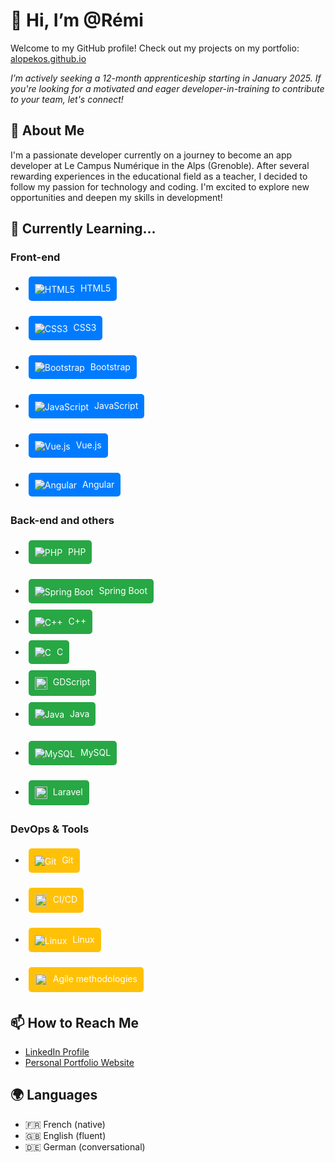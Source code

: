 # 👋 Hi, I’m @Rémi

Welcome to my GitHub profile! Check out my projects on my portfolio: [alopekos.github.io](https://alopekos.github.io/)

*I’m actively seeking a 12-month apprenticeship starting in January 2025. If you're looking for a motivated and eager developer-in-training to contribute to your team, let's connect!*


## 👀 About Me

I'm a passionate developer currently on a journey to become an app developer at Le Campus Numérique in the Alps (Grenoble). After several rewarding experiences in the educational field as a teacher, I decided to follow my passion for technology and coding. I'm excited to explore new opportunities and deepen my skills in development!

## 🌱 Currently Learning...

### Front-end
- <div href="#" style="display: inline-block; padding: 10px; margin: 5px; background-color: #007BFF; color: white; text-decoration: none; border-radius: 5px;">
  <img src="https://img.icons8.com/color/20/000000/html-5.png" alt="HTML5" style="vertical-align: middle; margin-right: 5px;"/> HTML5
</div>

- <div href="#" style="display: inline-block; padding: 10px; margin: 5px; background-color: #007BFF; color: white; text-decoration: none; border-radius: 5px;">
  <img src="https://img.icons8.com/color/20/000000/css3.png" alt="CSS3" style="vertical-align: middle; margin-right: 5px;"/> CSS3
</div>

- <div href="#" style="display: inline-block; padding: 10px; margin: 5px; background-color: #007BFF; color: white; text-decoration: none; border-radius: 5px;">
  <img src="https://img.icons8.com/color/20/000000/bootstrap.png" alt="Bootstrap" style="vertical-align: middle; margin-right: 5px;"/> Bootstrap
</div>

- <div href="#" style="display: inline-block; padding: 10px; margin: 5px; background-color: #007BFF; color: white; text-decoration: none; border-radius: 5px;">
  <img src="https://img.icons8.com/color/20/000000/javascript.png" alt="JavaScript" style="vertical-align: middle; margin-right: 5px;"/> JavaScript
</div>

- <div href="#" style="display: inline-block; padding: 10px; margin: 5px; background-color: #007BFF; color: white; text-decoration: none; border-radius: 5px;">
  <img src="https://img.icons8.com/color/20/000000/vue-js.png" alt="Vue.js" style="vertical-align: middle; margin-right: 5px;"/> Vue.js
</div>

- <div href="#" style="display: inline-block; padding: 10px; margin: 5px; background-color: #007BFF; color: white; text-decoration: none; border-radius: 5px;"><img src="https://img.icons8.com/color/20/000000/angularjs.png" alt="Angular" style="vertical-align: middle; margin-right: 5px;"/> Angular </div>
  
### Back-end and others
- <div href="#" style="display: inline-block; padding: 10px; margin: 5px; background-color: #28A745; color: white; text-decoration: none; border-radius: 5px;">
  <img src="https://img.icons8.com/color/20/000000/php.png" alt="PHP" style="vertical-align: middle; margin-right: 5px;"/> PHP
</div>

- <div href="#" style="display: inline-block; padding: 10px; margin: 5px; background-color: #28A745; color: white; text-decoration: none; border-radius: 5px;"> <img src="https://img.icons8.com/color/20/000000/spring-logo.png" alt="Spring Boot" style="vertical-align: middle; margin-right: 5px;"/> Spring Boot</div>

- <div href="#" style="display: inline-block; padding: 10px; margin: 5px; background-color: #28A745; color: white; text-decoration: none; border-radius: 5px;"> <img src="https://img.icons8.com/color/20/000000/c-plus-plus-logo.png" alt="C++" style="vertical-align: middle; margin-right: 5px;"/> C++ </div>

- <div href="#" style="display: inline-block; padding: 10px; margin: 5px; background-color: #28A745; color: white; text-decoration: none; border-radius: 5px;"> <img src="https://img.icons8.com/color/20/000000/c-programming.png" alt="C" style="vertical-align: middle; margin-right: 5px; "/> C </div>

- <div href="#" style="display: inline-block; padding: 10px; margin: 5px; background-color: #28A745; color: white; text-decoration: none; border-radius: 5px;"> <img src="https://upload.wikimedia.org/wikipedia/commons/thumb/d/d9/Godot_icon_reimagined.svg/2206px-Godot_icon_reimagined.svg.png" alt="GDScript" style="vertical-align: middle; margin-right: 5px; height: 20px"/> GDScript </div>

- <div href="#" style="display: inline-block; padding: 10px; margin: 5px; background-color: #28A745; color: white; text-decoration: none; border-radius: 5px;">
  <img src="https://img.icons8.com/color/20/000000/java-coffee-cup-logo.png" alt="Java" style="vertical-align: middle; margin-right: 5px;"/> Java
</div>

- <div href="#" style="display: inline-block; padding: 10px; margin: 5px; background-color: #28A745; color: white; text-decoration: none; border-radius: 5px;">
  <img src="https://img.icons8.com/color/20/000000/mysql-logo.png" alt="MySQL" style="vertical-align: middle; margin-right: 5px;"/> MySQL
</div>

- <div href="#" style="display: inline-block; padding: 10px; margin: 5px; background-color: #28A745; color: white; text-decoration: none; border-radius: 5px;">
  <img src="https://img.icons8.com/?size=100&id=lRjcvhvtR81o&format=png&color=000000" height="20px" alt="Laravel" style="vertical-align: middle; margin-right: 5px;"/> Laravel
</div>

### DevOps & Tools
- <div href="#" style="display: inline-block; padding: 10px; margin: 5px; background-color: #FFC107; color: white; text-decoration: none; border-radius: 5px;">
  <img src="https://img.icons8.com/color/20/000000/git.png" alt="Git" style="vertical-align: middle; margin-right: 5px;"/> Git
</div>

- <div href="#" style="display: inline-block; padding: 10px; margin: 5px; background-color: #FFC107; color: white; text-decoration: none; border-radius: 5px;">
  <img src="https://img.icons8.com/?size=100&id=RQf0mzfxUJew&format=png&color=000000" height="20px" alt="CI/CD" style="vertical-align: middle; margin-right: 5px;"/> CI/CD
</div>

- <div href="#" style="display: inline-block; padding: 10px; margin: 5px; background-color: #FFC107; color: white; text-decoration: none; border-radius: 5px;">
  <img src="https://img.icons8.com/color/20/000000/linux.png" alt="Linux" style="vertical-align: middle; margin-right: 5px;"/> Linux
</div>

- <div href="#" style="display: inline-block; padding: 10px; margin: 5px; background-color: #FFC107; color: white; text-decoration: none; border-radius: 5px;">
  <img src="https://img.icons8.com/?size=100&id=Tdq97MnRT7fw&format=png&color=000000" height="20px" alt="Agile" style="vertical-align: middle; margin-right: 5px;"/> Agile methodologies
</div>

## 📫 How to Reach Me
- [LinkedIn Profile](https://www.linkedin.com/in/r%C3%A9mi-legrand/)
- [Personal Portfolio Website](https://alopekos.github.io/)

## 🌍 Languages
- 🇫🇷 French (native)
- 🇬🇧 English (fluent)
- 🇩🇪 German (conversational)
